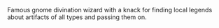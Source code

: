 Famous gnome divination wizard with a knack for finding local legends about artifacts of all types and passing them on.